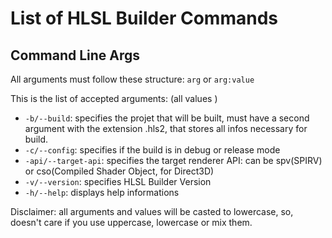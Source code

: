 # List of HLSL Builder Commands

## Command Line Args

All arguments must follow these structure: `arg` or `arg:value`

This is the list of accepted arguments: (all values )

* `-b/--build`: specifies the projet that will be built, must have a second argument with the extension .hls2, that stores all infos necessary for build.
* `-c/--config`: specifies if the build is in debug or release mode
* `-api/--target-api`: specifies the target renderer API: can be spv(SPIRV) or cso(Compiled Shader Object, for Direct3D)
* `-v/--version`: specifies HLSL Builder Version
* `-h/--help`: displays help informations

Disclaimer: all arguments and values will be casted to lowercase, so, doesn't care if you use uppercase, lowercase or mix them.
